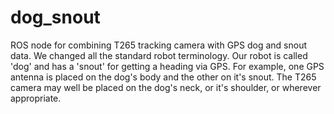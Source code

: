 # dog_snout 
ROS node for combining T265 tracking camera with GPS dog and snout data. We changed all the standard robot terminology. Our robot is called 'dog' and has a 'snout' for getting a heading via GPS. For example, one GPS antenna is placed on the dog's body and the other on it's snout. The T265 camera may well be placed on the dog's neck, or it's shoulder, or wherever appropriate.
